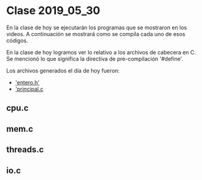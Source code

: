 # Clase 2019_05_30

En la clase de hoy se ejecutarán los programas que se mostraron en los videos. A continuación se mostrará como se compila cada uno de esos códigos.

En la clase de hoy logramos ver lo relativo a los archivos de cabecera en C. Se mencionó lo que significa la directiva de pre-compilación '#define'.

Los archivos generados el día de hoy fueron:

* ['entero.h'](entero.h)
* ['principal.c](principal.c)

## cpu.c

## mem.c

## threads.c

## io.c

